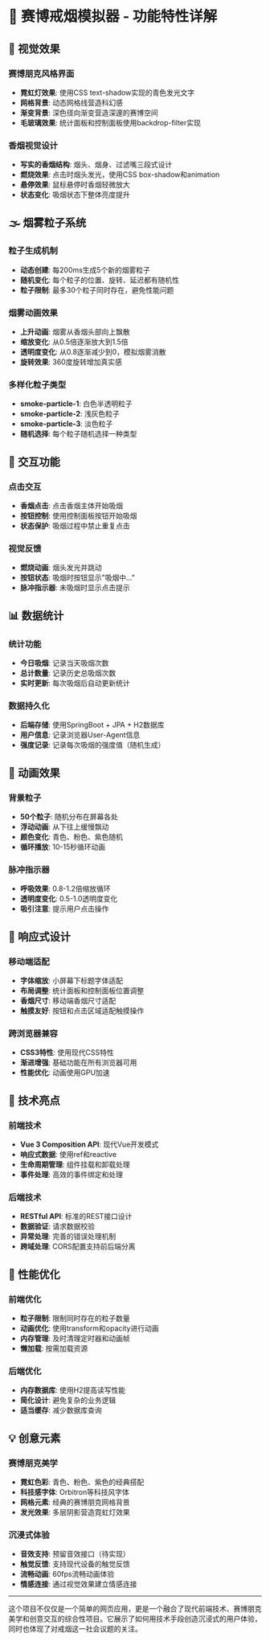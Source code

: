 # 🌟 赛博戒烟模拟器 - 功能特性详解

## 🎨 视觉效果

### 赛博朋克风格界面
- **霓虹灯效果**: 使用CSS text-shadow实现的青色发光文字
- **网格背景**: 动态网格线营造科幻感
- **渐变背景**: 深色径向渐变营造深邃的赛博空间
- **毛玻璃效果**: 统计面板和控制面板使用backdrop-filter实现

### 香烟视觉设计
- **写实的香烟结构**: 烟头、烟身、过滤嘴三段式设计
- **燃烧效果**: 点击时烟头发光，使用CSS box-shadow和animation
- **悬停效果**: 鼠标悬停时香烟轻微放大
- **状态变化**: 吸烟状态下整体亮度提升

## 🌫️ 烟雾粒子系统

### 粒子生成机制
- **动态创建**: 每200ms生成5个新的烟雾粒子
- **随机变化**: 每个粒子的位置、旋转、延迟都有随机性
- **粒子限制**: 最多30个粒子同时存在，避免性能问题

### 烟雾动画效果
- **上升动画**: 烟雾从香烟头部向上飘散
- **缩放变化**: 从0.5倍逐渐放大到1.5倍
- **透明度变化**: 从0.8逐渐减少到0，模拟烟雾消散
- **旋转效果**: 360度旋转增加真实感

### 多样化粒子类型
- **smoke-particle-1**: 白色半透明粒子
- **smoke-particle-2**: 浅灰色粒子
- **smoke-particle-3**: 淡色粒子
- **随机选择**: 每个粒子随机选择一种类型

## 🎯 交互功能

### 点击交互
- **香烟点击**: 点击香烟主体开始吸烟
- **按钮控制**: 使用控制面板按钮开始吸烟
- **状态保护**: 吸烟过程中禁止重复点击

### 视觉反馈
- **燃烧动画**: 烟头发光并跳动
- **按钮状态**: 吸烟时按钮显示"吸烟中..."
- **脉冲指示器**: 未吸烟时显示点击提示

## 📊 数据统计

### 统计功能
- **今日吸烟**: 记录当天吸烟次数
- **总计数量**: 记录历史总吸烟次数
- **实时更新**: 每次吸烟后自动更新统计

### 数据持久化
- **后端存储**: 使用SpringBoot + JPA + H2数据库
- **用户信息**: 记录浏览器User-Agent信息
- **强度记录**: 记录每次吸烟的强度值（随机生成）

## 🎵 动画效果

### 背景粒子
- **50个粒子**: 随机分布在屏幕各处
- **浮动动画**: 从下往上缓慢飘动
- **颜色变化**: 青色、粉色、紫色随机
- **循环播放**: 10-15秒循环动画

### 脉冲指示器
- **呼吸效果**: 0.8-1.2倍缩放循环
- **透明度变化**: 0.5-1.0透明度变化
- **吸引注意**: 提示用户点击操作

## 📱 响应式设计

### 移动端适配
- **字体缩放**: 小屏幕下标题字体适配
- **布局调整**: 统计面板和控制面板位置调整
- **香烟尺寸**: 移动端香烟尺寸适配
- **触摸友好**: 按钮和点击区域适配触摸操作

### 跨浏览器兼容
- **CSS3特性**: 使用现代CSS特性
- **渐进增强**: 基础功能在所有浏览器可用
- **性能优化**: 动画使用GPU加速

## 🔧 技术亮点

### 前端技术
- **Vue 3 Composition API**: 现代Vue开发模式
- **响应式数据**: 使用ref和reactive
- **生命周期管理**: 组件挂载和卸载处理
- **事件处理**: 高效的事件绑定和处理

### 后端技术
- **RESTful API**: 标准的REST接口设计
- **数据验证**: 请求数据校验
- **异常处理**: 完善的错误处理机制
- **跨域处理**: CORS配置支持前后端分离

## 🚀 性能优化

### 前端优化
- **粒子限制**: 限制同时存在的粒子数量
- **动画优化**: 使用transform和opacity进行动画
- **内存管理**: 及时清理定时器和动画帧
- **懒加载**: 按需加载资源

### 后端优化
- **内存数据库**: 使用H2提高读写性能
- **简化设计**: 避免复杂的业务逻辑
- **适当缓存**: 减少数据库查询

## 💡 创意元素

### 赛博朋克美学
- **霓虹色彩**: 青色、粉色、紫色的经典搭配
- **科技感字体**: Orbitron等科技风字体
- **网格元素**: 经典的赛博朋克网格背景
- **发光效果**: 多层阴影营造霓虹灯效果

### 沉浸式体验
- **音效支持**: 预留音效接口（待实现）
- **触觉反馈**: 支持现代设备的触觉反馈
- **流畅动画**: 60fps流畅动画体验
- **情感连接**: 通过视觉效果建立情感连接

---

这个项目不仅仅是一个简单的网页应用，更是一个融合了现代前端技术、赛博朋克美学和创意交互的综合性项目。它展示了如何用技术手段创造沉浸式的用户体验，同时也体现了对戒烟这一社会议题的关注。 